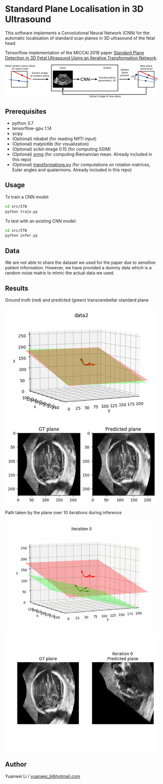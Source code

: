 <!--
 * @Author: Shuangchi He / Yulv
 * @Email: yulvchi@qq.com
 * @Date: 2022-03-18 23:10:52
 * @Motto: Entities should not be multiplied unnecessarily.
 * @LastEditors: Shuangchi He
 * @LastEditTime: 2022-03-23 14:32:35
 * @FilePath: /Awesome-Ultrasound-Standard-Plane-Detection/src/ITN/README.md
 * @Description: Modify here please
 * Init from https://github.com/yuanwei1989/plane-detection
-->

# Standard Plane Localisation in 3D Ultrasound

This software implements a Convolutional Neural Network (CNN) for the automatic localisation of standard scan planes in 3D ultrasound of the fetal head.

Tensorflow implementation of the MICCAI 2018 paper [Standard Plane Detection in 3D Fetal Ultrasound Using an Iterative Transformation Network](https://arxiv.org/abs/1806.07486).

![pipeline](pipeline.png)

## Prerequisites

- python 3.7
- tensorflow-gpu 1.14
- scipy
- (Optional) nibabel (for reading NIfTI input)
- (Optional) matplotlib (for visualization)
- (Optional) scikit-image 0.15 (for computing SSIM)
- (Optional) [srmg](https://github.com/bishesh/statsCompare-RiemannianManifold-Groups) (for computing Riemannian mean. Already included in this repo)
- (Optional) [transformations.py](https://www.lfd.uci.edu/~gohlke/code/transformations.py.html) (for computations on rotation matrices, Euler angles and quaternions. Already included in this repo)

## Usage

To train a CNN model:

``` bash
cd src/ITN
python train.py
```

To test with an existing CNN model:

``` bash
cd src/ITN
python infer.py
```

## Data

We are not able to share the dataset we used for the paper due to sensitive patient information. However, we have provided a dummy data which is a random noise matrix to mimic the actual data we used.

## Results

Ground truth (red) and predicted (green) transcerebellar standard plane

<img src="results_sample/plane_visual/test/data2.png" alt="result1" width="560"/> <img src="results_sample/image_visual/test/data2.png" alt="result2" width="560"/> 

Path taken by the plane over 10 iterations during inference

<img src="results_sample/plane_movie/test/data2.gif" alt="result3" width="570"/> <img src="results_sample/image_movie/test/data2.gif" alt="result4" width="570"/> 

## Author

Yuanwei Li / yuanwei_li@hotmail.com
